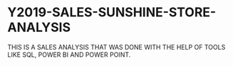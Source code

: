 # Y2019-SALES-SUNSHINE-STORE-ANALYSIS
THIS IS A SALES ANALYSIS THAT WAS DONE WITH THE HELP OF TOOLS LIKE SQL, POWER BI AND POWER POINT.
